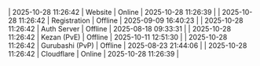 | 2025-10-28 11:26:42 | Website | Online | 2025-10-28 11:26:39 |
| 2025-10-28 11:26:42 | Registration | Offline | 2025-09-09 16:40:23 |
| 2025-10-28 11:26:42 | Auth Server | Offline | 2025-08-18 09:33:31 |
| 2025-10-28 11:26:42 | Kezan (PvE) | Offline | 2025-10-11 12:51:30 |
| 2025-10-28 11:26:42 | Gurubashi (PvP) | Offline | 2025-08-23 21:44:06 |
| 2025-10-28 11:26:42 | Cloudflare | Online | 2025-10-28 11:26:39 |
